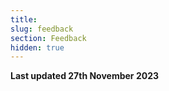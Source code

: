 ```yaml
---
title: 
slug: feedback
section: Feedback
hidden: true
---
```


**Last updated 27th November 2023**

